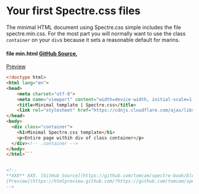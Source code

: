 # Your first Spectre.css files

The minimal HTML document using Spectre.css simple includes the file spectre.min.css. 
For the most part you will normally want to use the class `container` on your `div`s 
because it sets a reasonable default for marins.

#### file min.html [GitHub Source](https://github.com/tomcam/spectre-book/blob/master/examples/min.html), 
[Preview](https://htmlpreview.github.com/?https://github.com/tomcam/spectre-book/blob/master/examples/min.html)

```html
<!doctype html>
<html lang="en">
<head>
	<meta charset="utf-8">
	<meta name="viewport" content="width=device-width, initial-scale=1.0">
	<title>Minimal template | Spectre.css</title>
	<link rel="stylesheet" href="https://cdnjs.cloudflare.com/ajax/libs/spectre.css/0.2.10/spectre.min.css" />
</head>
<body>
  <div class="container">
    <h1>Minimal Spectre.css template</h1>
    <p>Entire page withih div of class container</p>
  </div><!-- .container -->
</body>
</html>```


<!--
**XXX** XXX. [GitHub Source](https://github.com/tomcam/spectre-book/blob/master/examples/xxx.html), 
[Preview](https://htmlpreview.github.com/?https://github.com/tomcam/spectre-book/blob/master/examples/xxx.html)
-->
